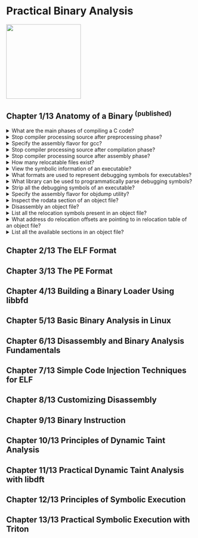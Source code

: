 # Practical Binary Analysis
<img src="../covers/9781593279127.jpg" width="200"/>

## Chapter 1/13 Anatomy of a Binary <sup>(published)</sup>

<details>
<summary>What are the main phases of compiling a C code?</summary>

> 1. Preprocessing
> 2. Compilation
> 3. Assembly
> 4. Linking
>
> ---
> **Resources**
> - Practical Binary Analysis - Chapter 1
>
> ---
> **References**
> ---
</details>

<details>
<summary>Stop compiler processing source after preprocessing phase?</summary>

> ```c
> #include <stdio.h>
>
> int main()
> {
>     fprintf(stdout, "Preprocessing\n");
> }
> ``````
>
> For gcc, this can be done sing the following command:
>
> ```sh
> gcc -E -P -o main.cc main.c
> ``````
>
> Where `-E` tells gcc to stop after preprocessing and `-P` causes the compiler
> to omit debugging information so that the output is a bit cleaner.
>
> ---
> **Resources**
> - Practical Binary Analysis - Chapter 1
>
> ---
> **References**
> ---
</details>

<details>
<summary>Specify the assembly flavor for gcc?</summary>

> ```sh
> gcc -masm intel
> gcc -masm att
> ``````
>
> ---
> **Resources**
> - Practical Binary Analysis - Chapter 1
>
> ---
> **References**
> ---
</details>

<details>
<summary>Stop compiler processing source after compilation phase?</summary>

> ```sh
> gcc -g -O0 -S -masm=intel -o main.s main.c
> ``````
>
> ---
> **Resources**
> - Practical Binary Analysis - Chapter 1
>
> ---
> **References**
> ---
</details>

<details>
<summary>Stop compiler processing source after assembly phase?</summary>

> ```cpp
> gcc -g -O0 -c -o main.o main.c
> file main.o
> ``````
>
> ---
> **Resources**
> - Practical Binary Analysis - Chapter 1
> ---
> **References**
> ---
</details>

<details>
<summary>How many relocatable files exist?</summary>

> There are position-independent (relocatable) object files which can be
> combined to form a complete binary executable. On the other hand there are
> position-independent (relocatable) executables, which you can call them apart
> from ordinary shared libraries because they have an entry point address.
>
> ---
> **Resources**
> - Practical Binary Analysis - Chapter 1
>
> ---
> **References**
> ---
</details>

<details>
<summary>View the symbolic information of an executable?</summary>

> ```sh
> readelf --syms a.out
> ``````
>
> ---
> **Resources**
> - Practical Binary Analysis - Chapter 1
>
> ---
> **References**
> ---
</details>

<details>
<summary>What formats are used to represent debugging symbols for executables?</summary>

> For ELF binaries, debugging symbols are typically generated in the DWARF
> format, while PE binaries usually use the proprietary PDB format. DWARF
> information is usually embedded within the binary, while PDB comes in the
> form of a separate symbol file.
>
> ---
> **Resources**
> - Practical Binary Analysis - Chapter 1
>
> ---
> **References**
> ---
</details>

<details>
<summary>What library can be used to programmatically parse debugging symbols?</summary>

> `libbfd` & `libdwarf`.
>
> ---
> **Resources**
> - Practical Binary Analysis - Chapter 1
> ---
> **References**
> ---
</details>

<details>
<summary>Strip all the debugging symbols of an executable?</summary>

> ```sh
> strip --strip-all a.out
> readelf --syms a.out
> ``````
>
> ---
> **Resources**
> - Practical Binary Analysis - Chapter 1
>
> ---
> **References**
> ---
</details>

<details>
<summary>Specify the assembly flavor for objdump utility?</summary>

> ```sh
> objdump -M intel
> objdump -M att
> ``````
>
> ---
> **Resources**
> - Practical Binary Analysis - Chapter 1
>
> ---
> **References**
> ---
</details>

<details>
<summary>Inspect the rodata section of an object file?</summary>

> The `.rodata` section contains all constants.
>
> ```sh
> objdump -sj .rodata example.o
> ``````
>
> ---
> **Resources**
> - Practical Binary Analysis - Chapter 1
> ---
> **References**
> ---
</details>

<details>
<summary>Disassembly an object file?</summary>

> ```sh
> objdump -M intel -d example.o
> ``````
>
> ---
> **Resources**
> - Practical Binary Analysis - Chapter 1
> ---
> **References**
> ---
</details>

<details>
<summary>List all the relocation symbols present in an object file?</summary>

> ```sh
> readelf --relocs example.o
> ``````
>
> ---
> **Resources**
> - Practical Binary Analysis - Chapter 1
> ---
> **References**
> ---
</details>

<details>
<summary>What address do relocation offsets are pointing to in relocation table of an object file?</summary>

> The leftmost column of each line in the `readelf --relocs` output is the
> offset in the object file where the resolved reference must be filled in. The
> offset equals to the offset of the instruction that needs to be fixed, plus
> 1. This is because you only want to overwrite the operand of the instruction,
> not the opcode of the instruction which happens to be only 1 byte. So to
> point to the instruction's operand, the relocation symbol needs to skip past
> the opcode byte.
>
> ```sh
> readelf --relocs example.o
> ``````
>
> ---
> **Resources**
> - Practical Binary Analysis - Chapter 1
> ---
> **References**
> ---
</details>

<details>
<summary>List all the available sections in an object file?</summary>

> ```sh
> readelf --sections example.o
> ``````
>
> ---
> **Resources**
> - Practical Binary Analysis - Chapter 1
>
> ---
> **References**
> ---
</details>

## Chapter 2/13 The ELF Format
## Chapter 3/13 The PE Format
## Chapter 4/13 Building a Binary Loader Using libbfd
## Chapter 5/13 Basic Binary Analysis in Linux
## Chapter 6/13 Disassembly and Binary Analysis Fundamentals
## Chapter 7/13 Simple Code Injection Techniques for ELF
## Chapter 8/13 Customizing Disassembly
## Chapter 9/13 Binary Instruction
## Chapter 10/13 Principles of Dynamic Taint Analysis
## Chapter 11/13 Practical Dynamic Taint Analysis with libdft
## Chapter 12/13 Principles of Symbolic Execution
## Chapter 13/13 Practical Symbolic Execution with Triton
